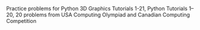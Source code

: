 Practice problems for Python 3D Graphics Tutorials 1-21, Python Tutorials 1–20, 20 problems from USA Computing Olympiad and Canadian Computing Competition
